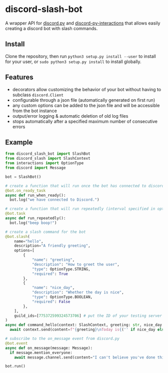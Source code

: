 # discord-slash-bot
A wrapper API for [discord.py](https://discordpy.readthedocs.io/en/stable/) and [discord-py-interactions](https://pypi.org/project/discord-py-interactions/) that allows easily creating a discord bot with slash commands.

## Install

Clone the repository, then run `python3 setup.py install --user` to install for your user, or `sudo python3 setup.py install` to install globally.

## Features

- decorators allow customizing the behavior of your bot without having to subclass `discord.Client`
- configurable through a json file (automatically generated on first run)
- any custom options can be added to the json file and will be accessible from the bot instance
- output/error logging & automatic deletion of old log files
- stops automatically after a specified maximum number of consecutive errors

## Example

```python
from discord_slash_bot import SlashBot
from discord_slash import SlashContext
from interactions import OptionType
from discord import Message

bot = SlashBot()

# create a function that will run once the bot has connected to discord
@bot.on_ready_task
async def run_when_ready():
  bot.log("we have connected to Discord.")

# create a function that will run repeatedly (interval specified in options.json)
@bot.task
async def run_repeatedly():
  bot.log("beep boop!")

# create a slash command for the bot
@bot.slash(
    name="hello",
    description="A friendly greeting",
    options=[
        {
            "name": "greeting",
            "description": "How to greet the user",
            "type": OptionType.STRING,
            "required": True
        },
        {
            "name": "nice_day",
            "description": "Whether the day is nice",
            "type": OptionType.BOOLEAN,
            "required": False
        },
    ],
    guild_ids=[775372599324573706] # put the ID of your testing server here. remove this argument for deployment.
)
async def command_hello(context: SlashContext, greeting: str, nice_day: bool = True):
  await context.send(content=f"{greeting}\nToday is{('' if nice_day else ' not')} a nice day!")

# subscribe to the on_message event from discord.py
@bot.event
async def on_message(message: Message):
  if message.mention_everyone:
    await message.channel.send(content="I can't believe you've done this.")

bot.run()
```
